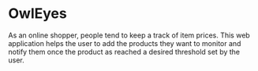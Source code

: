# OwlEyes
As an online shopper, people tend to keep a track of item prices. This web application helps the user to add the products they want to monitor and notify them once the product as reached a desired threshold set by the user.
